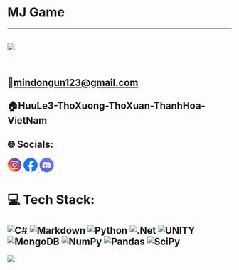 
# MJ Game
---

![](https://github.com/mindongun123/MJGame/blob/main/MJGame.gif)
---
<br>📧mindongun123@gmail.com<br>
<br>🏠HuuLe3-ThoXuong-ThoXuan-ThanhHoa-VietNam<br>
---


## 🌐 Socials:

<div class ="Socials">

<a href="https://instagram.com/https://www.instagram.com/mindongunjunmyungjoo/">
  <img src="./instagram.png" alt="instagram" width="32f" height="32f" >
</a>

<a href="https://facebook.com/https://www.facebook.com/md.6823">
  <img src="./facebook.png" alt="facebook" width="32" height="32" >
</a>

<a href="https://discord.gg/mindongun#9535">
  <img src="./discord.png" alt="discord" width="32" height="32" >
</a>
</div>


# 💻 Tech Stack:
![C#](https://img.shields.io/badge/c%23-%23239120.svg?style=for-the-badge&logo=c-sharp&logoColor=white) ![Markdown](https://img.shields.io/badge/markdown-%23000000.svg?style=for-the-badge&logo=markdown&logoColor=white) ![Python](https://img.shields.io/badge/python-3670A0?style=for-the-badge&logo=python&logoColor=ffdd54) ![.Net](https://img.shields.io/badge/.NET-5C2D91?style=for-the-badge&logo=.net&logoColor=white) ![UNITY](https://img.shields.io/badge/Unity-%2320232a.svg?style=for-the-badge&logo=unity&logoColor=white) ![MongoDB](https://img.shields.io/badge/MongoDB-%234ea94b.svg?style=for-the-badge&logo=mongodb&logoColor=white) ![NumPy](https://img.shields.io/badge/numpy-%23013243.svg?style=for-the-badge&logo=numpy&logoColor=white) ![Pandas](https://img.shields.io/badge/pandas-%23150458.svg?style=for-the-badge&logo=pandas&logoColor=white) ![SciPy](https://img.shields.io/badge/SciPy-%230C55A5.svg?style=for-the-badge&logo=scipy&logoColor=%white)
---
[![](https://visitcount.itsvg.in/api?id=mindongun23&icon=1&color=3)](https://visitcount.itsvg.in)

<!-- Proudly created with GPRM ( https://gprm.itsvg.in ) -->






